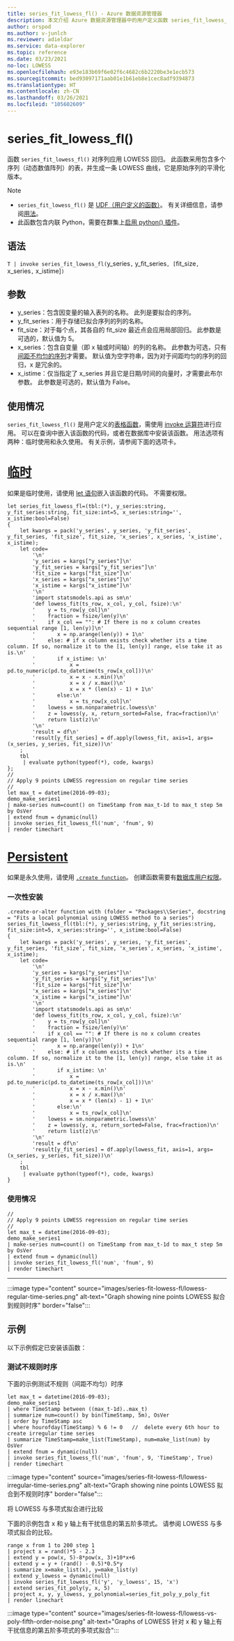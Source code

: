 ```yaml
---
title: series_fit_lowess_fl() - Azure 数据资源管理器
description: 本文介绍 Azure 数据资源管理器中的用户定义函数 series_fit_lowess_fl()。
author: orspod
ms.author: v-junlch
ms.reviewer: adieldar
ms.service: data-explorer
ms.topic: reference
ms.date: 03/23/2021
no-loc: LOWESS
ms.openlocfilehash: e93e183b69f6e02f6c4682c6b2220be3e1ecb573
ms.sourcegitcommit: bed93097171aab01e1b61eb8e1cec8adf9394873
ms.translationtype: HT
ms.contentlocale: zh-CN
ms.lasthandoff: 03/26/2021
ms.locfileid: "105602609"
---
```

# <a name="series_fit_lowess_fl"></a>series_fit_lowess_fl()

函数 `series_fit_lowess_fl()` 对序列应用 LOWESS 回归。 此函数采用包含多个序列（动态数值阵列）的表，并生成一条 LOWESS 曲线，它是原始序列的平滑化版本。

> [!NOTE]
> * `series_fit_lowess_fl()` 是 [UDF（用户定义的函数）](../query/functions/user-defined-functions.md)。 有关详细信息，请参阅[用法](#usage)。
> * 此函数包含内联 Python，需要在群集上[启用 python() 插件](../query/pythonplugin.md#enable-the-plugin)。

## <a name="syntax"></a>语法

`T | invoke series_fit_lowess_fl(`y_series`,` y_fit_series`, [`fit_size`, `x_series`,` x_istime]`)`    

## <a name="arguments"></a>参数

* y_series：包含因变量的输入表列的名称。 此列是要拟合的序列。
* y_fit_series：用于存储已拟合序列的列的名称。
* fit_size：对于每个点，其各自的 fit_size 最近点会应用局部回归。 此参数是可选的，默认值为 5。
* x_series：包含自变量（即 x 轴或时间轴）的列的名称。 此参数为可选，只有[间距不均匀的序列](https://www.wikipedia.org/wiki/Unevenly_spaced_time_series)才需要。 默认值为空字符串，因为对于间距均匀的序列的回归，x 是冗余的。
* x_istime：仅当指定了 x_series 并且它是日期/时间的向量时，才需要此布尔参数。 此参数是可选的，默认值为 False。

## <a name="usage"></a>使用情况

`series_fit_lowess_fl()` 是用户定义的[表格函数](../query/functions/user-defined-functions.md#tabular-function)，需使用 [invoke 运算符](../query/invokeoperator.md)进行应用。 可以在查询中嵌入该函数的代码，或者在数据库中安装该函数。 用法选项有两种：临时使用和永久使用。 有关示例，请参阅下面的选项卡。

# <a name="ad-hoc"></a>[临时](#tab/adhoc)

如果是临时使用，请使用 [let 语句](../query/letstatement.md)嵌入该函数的代码。 不需要权限。

<!-- csl: https://help.kusto.chinacloudapi.cn:443/Samples -->
```kusto
let series_fit_lowess_fl=(tbl:(*), y_series:string, y_fit_series:string, fit_size:int=5, x_series:string='', x_istime:bool=False)
{
    let kwargs = pack('y_series', y_series, 'y_fit_series', y_fit_series, 'fit_size', fit_size, 'x_series', x_series, 'x_istime', x_istime);
    let code=
        '\n'
        'y_series = kargs["y_series"]\n'
        'y_fit_series = kargs["y_fit_series"]\n'
        'fit_size = kargs["fit_size"]\n'
        'x_series = kargs["x_series"]\n'
        'x_istime = kargs["x_istime"]\n'
        '\n'
        'import statsmodels.api as sm\n'
        'def lowess_fit(ts_row, x_col, y_col, fsize):\n'
        '    y = ts_row[y_col]\n'
        '    fraction = fsize/len(y)\n'
        '    if x_col == "": # If there is no x column creates sequential range [1, len(y)]\n'
        '       x = np.arange(len(y)) + 1\n'
        '    else: # if x column exists check whether its a time column. If so, normalize it to the [1, len(y)] range, else take it as is.\n'
        '       if x_istime: \n'
        '           x = pd.to_numeric(pd.to_datetime(ts_row[x_col]))\n'
        '           x = x - x.min()\n'
        '           x = x / x.max()\n'
        '           x = x * (len(x) - 1) + 1\n'
        '       else:\n'
        '           x = ts_row[x_col]\n'
        '    lowess = sm.nonparametric.lowess\n'
        '    z = lowess(y, x, return_sorted=False, frac=fraction)\n'
        '    return list(z)\n'
        '\n'
        'result = df\n'
        'result[y_fit_series] = df.apply(lowess_fit, axis=1, args=(x_series, y_series, fit_size))\n'
    ;
    tbl
     | evaluate python(typeof(*), code, kwargs)
};
//
// Apply 9 points LOWESS regression on regular time series
//
let max_t = datetime(2016-09-03);
demo_make_series1
| make-series num=count() on TimeStamp from max_t-1d to max_t step 5m by OsVer
| extend fnum = dynamic(null)
| invoke series_fit_lowess_fl('num', 'fnum', 9)
| render timechart
```

# <a name="persistent"></a>[Persistent](#tab/persistent)

如果是永久使用，请使用 [`.create function`](../management/create-function.md)。  创建函数需要有[数据库用户权限](../management/access-control/role-based-authorization.md)。

### <a name="one-time-installation"></a>一次性安装

<!-- csl: https://help.kusto.chinacloudapi.cn:443/Samples -->
```kusto
.create-or-alter function with (folder = "Packages\\Series", docstring = "Fits a local polynomial using LOWESS method to a series")
series_fit_lowess_fl(tbl:(*), y_series:string, y_fit_series:string, fit_size:int=5, x_series:string='', x_istime:bool=False)
{
    let kwargs = pack('y_series', y_series, 'y_fit_series', y_fit_series, 'fit_size', fit_size, 'x_series', x_series, 'x_istime', x_istime);
    let code=
        '\n'
        'y_series = kargs["y_series"]\n'
        'y_fit_series = kargs["y_fit_series"]\n'
        'fit_size = kargs["fit_size"]\n'
        'x_series = kargs["x_series"]\n'
        'x_istime = kargs["x_istime"]\n'
        '\n'
        'import statsmodels.api as sm\n'
        'def lowess_fit(ts_row, x_col, y_col, fsize):\n'
        '    y = ts_row[y_col]\n'
        '    fraction = fsize/len(y)\n'
        '    if x_col == "": # If there is no x column creates sequential range [1, len(y)]\n'
        '       x = np.arange(len(y)) + 1\n'
        '    else: # if x column exists check whether its a time column. If so, normalize it to the [1, len(y)] range, else take it as is.\n'
        '       if x_istime: \n'
        '           x = pd.to_numeric(pd.to_datetime(ts_row[x_col]))\n'
        '           x = x - x.min()\n'
        '           x = x / x.max()\n'
        '           x = x * (len(x) - 1) + 1\n'
        '       else:\n'
        '           x = ts_row[x_col]\n'
        '    lowess = sm.nonparametric.lowess\n'
        '    z = lowess(y, x, return_sorted=False, frac=fraction)\n'
        '    return list(z)\n'
        '\n'
        'result = df\n'
        'result[y_fit_series] = df.apply(lowess_fit, axis=1, args=(x_series, y_series, fit_size))\n'
    ;
    tbl
     | evaluate python(typeof(*), code, kwargs)
}
```

### <a name="usage"></a>使用情况

<!-- csl: https://help.kusto.chinacloudapi.cn:443/Samples -->
```kusto
//
// Apply 9 points LOWESS regression on regular time series
//
let max_t = datetime(2016-09-03);
demo_make_series1
| make-series num=count() on TimeStamp from max_t-1d to max_t step 5m by OsVer
| extend fnum = dynamic(null)
| invoke series_fit_lowess_fl('num', 'fnum', 9)
| render timechart
```

---

:::image type="content" source="images/series-fit-lowess-fl/lowess-regular-time-series.png" alt-text="Graph showing nine points LOWESS 拟合到规则时序" border="false":::

## <a name="examples"></a>示例

以下示例假定已安装该函数：

### <a name="test-irregular-time-series"></a>测试不规则时序

下面的示例测试不规则（间距不均匀）时序

<!-- csl: https://help.kusto.chinacloudapi.cn:443/Samples -->
```kusto
let max_t = datetime(2016-09-03);
demo_make_series1
| where TimeStamp between ((max_t-1d)..max_t)
| summarize num=count() by bin(TimeStamp, 5m), OsVer
| order by TimeStamp asc
| where hourofday(TimeStamp) % 6 != 0   //  delete every 6th hour to create irregular time series
| summarize TimeStamp=make_list(TimeStamp), num=make_list(num) by OsVer
| extend fnum = dynamic(null)
| invoke series_fit_lowess_fl('num', 'fnum', 9, 'TimeStamp', True)
| render timechart 
```

:::image type="content" source="images/series-fit-lowess-fl/lowess-irregular-time-series.png" alt-text="Graph showing nine points LOWESS 拟合到不规则时序" border="false":::

将 LOWESS 与多项式拟合进行比较

下面的示例包含 x 和 y 轴上有干扰信息的第五阶多项式。 请参阅 LOWESS 与多项式拟合的比较。 

<!-- csl: https://help.kusto.chinacloudapi.cn:443/Samples -->
```kusto
range x from 1 to 200 step 1
| project x = rand()*5 - 2.3
| extend y = pow(x, 5)-8*pow(x, 3)+10*x+6
| extend y = y + (rand() - 0.5)*0.5*y
| summarize x=make_list(x), y=make_list(y)
| extend y_lowess = dynamic(null)
| invoke series_fit_lowess_fl('y', 'y_lowess', 15, 'x')
| extend series_fit_poly(y, x, 5)
| project x, y, y_lowess, y_polynomial=series_fit_poly_y_poly_fit
| render linechart
```

:::image type="content" source="images/series-fit-lowess-fl/lowess-vs-poly-fifth-order-noise.png" alt-text="Graphs of LOWESS 针对 x 和 y 轴上有干扰信息的第五阶多项式的多项式拟合":::

